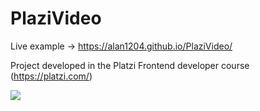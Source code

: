 # PlaziVideo

Live example -> https://alan1204.github.io/PlaziVideo/

Project developed in the Platzi Frontend developer course (https://platzi.com/)

![](https://repository-images.githubusercontent.com/274566266/9c24a700-b717-11ea-949e-67043bc2a138)

